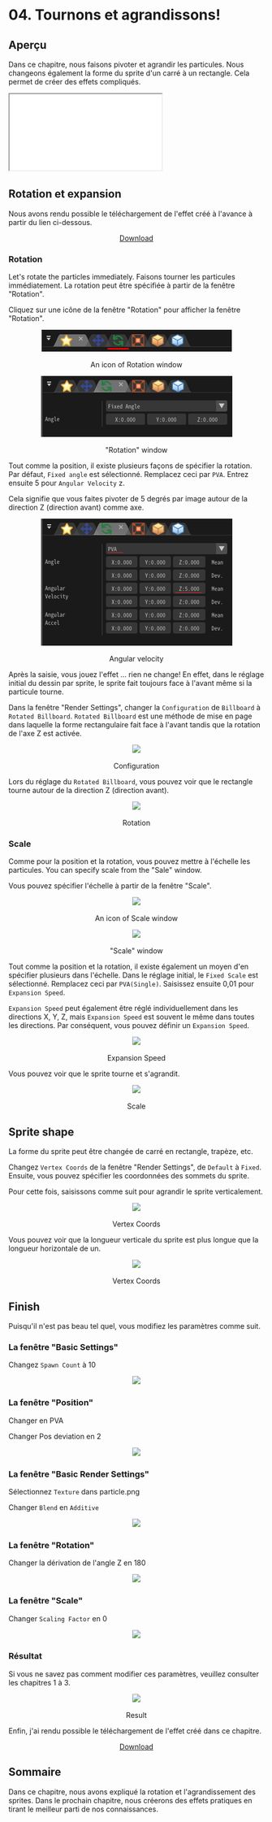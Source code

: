 ﻿# 04. Tournons et agrandissons!

<div class="main">

## Aperçu
Dans ce chapitre, nous faisons pivoter et agrandir les particules.
Nous changeons également la forme du sprite d'un carré à un rectangle.
Cela permet de créer des effets compliqués.

<iframe src='../../Sample/viewer_en.html#04_02_Sample/effect.efk'></iframe>

## Rotation et expansion

Nous avons rendu possible le téléchargement de l'effet créé à l'avance à partir du lien ci-dessous.

<div align="center">
<a href = "../../Sample/04_01_Sample.zip">Download</a>
</div>

### Rotation

Let's rotate the particles immediately.
Faisons tourner les particules immédiatement.
La rotation peut être spécifiée à partir de la fenêtre "Rotation".

Cliquez sur une icône de la fenêtre "Rotation" pour afficher la fenêtre "Rotation".

<div align="center">
<img src="../../img/Tutorial/04_rotation_icon.png">
<p>An icon of Rotation window</p>
</div>

<div align="center">
<img src="../../img/Tutorial/04_rotation_en.png">
<p>"Rotation" window</p>
</div>

Tout comme la position, il existe plusieurs façons de spécifier la rotation.
Par défaut, ```Fixed angle``` est sélectionné.
Remplacez ceci par ```PVA```.
Entrez ensuite 5 pour ```Angular Velocity``` z.

Cela signifie que vous faites pivoter de 5 degrés par image autour de la direction Z (direction avant) comme axe.


<div align="center">
<img src="../../img/Tutorial/04_rotation_pva_en.png">
<p>Angular velocity</p>
</div>


Après la saisie, vous jouez l'effet ... rien ne change!
En effet, dans le réglage initial du dessin par sprite, le sprite fait toujours face à l'avant même si la particule tourne.

Dans la fenêtre "Render Settings", changer la ```Configuration``` de ```Billboard``` à ```Rotated Billboard```.
```Rotated Billboard``` est une méthode de mise en page dans laquelle la forme rectangulaire fait face à l'avant tandis que la rotation de l'axe Z est activée.

<div align="center">
<img src="../../img/Tutorial/04_conf_en.png">
<p>Configuration</p>
</div>

Lors du réglage du ```Rotated Billboard```, vous pouvez voir que le rectangle tourne autour de la direction Z (direction avant).

<div align="center">
<img src="../../img/Tutorial/04_rotate.gif">
<p>Rotation</p>
</div>


### Scale

Comme pour la position et la rotation, vous pouvez mettre à l'échelle les particules.
You can specify scale from the "Sale" window.

Vous pouvez spécifier l'échelle à partir de la fenêtre "Scale".

<div align="center">
<img src="../../img/Tutorial/04_scale_icon.png">
<p>An icon of Scale window</p>
</div>

<div align="center">
<img src="../../img/Tutorial/04_scale_en.png">
<p>"Scale" window</p>
</div>

Tout comme la position et la rotation, il existe également un moyen d'en spécifier plusieurs dans l'échelle.
Dans le réglage initial, le ```Fixed Scale``` est sélectionné.
Remplacez ceci par ```PVA(Single)```.
Saisissez ensuite 0,01 pour ```Expansion Speed```.

```Expansion Speed``` peut également être réglé individuellement dans les directions X, Y, Z, mais ```Expansion Speed``` est souvent le même dans toutes les directions.
Par conséquent, vous pouvez définir un ```Expansion Speed```.

<div align="center">
<img src="../../img/Tutorial/04_scale_pva_en.png">
<p>Expansion Speed</p>
</div>

Vous pouvez voir que le sprite tourne et s'agrandit.

<div align="center">
<img src="../../img/Tutorial/04_scale.gif">
<p>Scale</p>
</div>

## Sprite shape

La forme du sprite peut être changée de carré en rectangle, trapèze, etc.

Changez ```Vertex Coords``` de la fenêtre "Render Settings", de ```Default``` à ```Fixed```.
Ensuite, vous pouvez spécifier les coordonnées des sommets du sprite.

Pour cette fois, saisissons comme suit pour agrandir le sprite verticalement.

<div align="center">
<img src="../../img/Tutorial/04_v_en.png">
<p>Vertex Coords</p>
</div>

Vous pouvez voir que la longueur verticale du sprite est plus longue que la longueur horizontale de un.

<div align="center">
<img src="../../img/Tutorial/04_shape.gif">
<p>Vertex Coords</p>
</div>

## Finish

Puisqu'il n'est pas beau tel quel, vous modifiez les paramètres comme suit.

### La fenêtre "Basic Settings"

Changez ```Spawn Count``` à 10

<div align="center">
<img src="../../img/Tutorial/04/parameters_basic_en.png">
</div>

### La fenêtre "Position"

Changer en PVA

Changer Pos deviation en 2

<div align="center">
<img src="../../img/Tutorial/04/parameters_position_en.png">
</div>

### La fenêtre "Basic Render Settings" 

Sélectionnez ```Texture``` dans particle.png

Changer  ```Blend``` en ```Additive```

<div align="center">
<img src="../../img/Tutorial/04/parameters_basic_render_en.png">
</div>

### La fenêtre "Rotation"

Changer la dérivation de l'angle Z en 180

<div align="center">
<img src="../../img/Tutorial/04/parameters_rotation_en.png">
</div>

### La fenêtre "Scale"

Changer ```Scaling Factor``` en 0

<div align="center">
<img src="../../img/Tutorial/04/parameters_scale_en.png">
</div>

### Résultat

Si vous ne savez pas comment modifier ces paramètres, veuillez consulter les chapitres 1 à 3.

<div align="center">
<img src="../../img/Tutorial/04_completed.gif">
<p>Result</p>
</div>

Enfin, j'ai rendu possible le téléchargement de l'effet créé dans ce chapitre.

<div align="center">
<a href = "../../Sample/04_02_Sample.zip">Download</a>
</div>

## Sommaire

Dans ce chapitre, nous avons expliqué la rotation et l'agrandissement des sprites.
Dans le prochain chapitre, nous créerons des effets pratiques en tirant le meilleur parti de nos connaissances.
</div>
